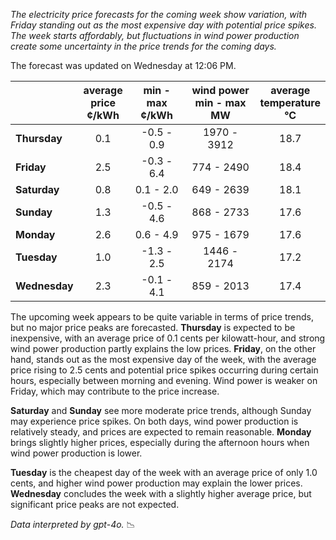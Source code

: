 *The electricity price forecasts for the coming week show variation, with Friday standing out as the most expensive day with potential price spikes. The week starts affordably, but fluctuations in wind power production create some uncertainty in the price trends for the coming days.*

The forecast was updated on Wednesday at 12:06 PM.

|            | average<br>price<br>¢/kWh | min - max<br>¢/kWh | wind power<br>min - max<br>MW | average<br>temperature<br>°C |
|:-----------|:----------------:|:----------------:|:-------------:|:-------------:|
| **Thursday**  | 0.1             | -0.5 - 0.9       | 1970 - 3912   | 18.7          |
| **Friday**| 2.5             | -0.3 - 6.4       | 774 - 2490    | 18.4          |
| **Saturday** | 0.8             | 0.1 - 2.0        | 649 - 2639    | 18.1          |
| **Sunday**| 1.3             | -0.5 - 4.6       | 868 - 2733    | 17.6          |
| **Monday**| 2.6             | 0.6 - 4.9        | 975 - 1679    | 17.6          |
| **Tuesday**  | 1.0             | -1.3 - 2.5       | 1446 - 2174   | 17.2          |
| **Wednesday**| 2.3           | -0.1 - 4.1       | 859 - 2013    | 17.4          |

The upcoming week appears to be quite variable in terms of price trends, but no major price peaks are forecasted. **Thursday** is expected to be inexpensive, with an average price of 0.1 cents per kilowatt-hour, and strong wind power production partly explains the low prices. **Friday**, on the other hand, stands out as the most expensive day of the week, with the average price rising to 2.5 cents and potential price spikes occurring during certain hours, especially between morning and evening. Wind power is weaker on Friday, which may contribute to the price increase.

**Saturday** and **Sunday** see more moderate price trends, although Sunday may experience price spikes. On both days, wind power production is relatively steady, and prices are expected to remain reasonable. **Monday** brings slightly higher prices, especially during the afternoon hours when wind power production is lower.

**Tuesday** is the cheapest day of the week with an average price of only 1.0 cents, and higher wind power production may explain the lower prices. **Wednesday** concludes the week with a slightly higher average price, but significant price peaks are not expected.

*Data interpreted by gpt-4o.* 📉
